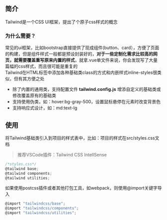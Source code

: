 ## 简介
Tailwind是一个CSS UI框架，提出了个原子css样式的概念
### 为什么需要？
常见的ui框架，比如bootstrap直接提供了现成组件(button、card），方便了页面的构建，但是组件样式一般都是预设封装好的，**对于一些定制化需求比较高的网页，就需要覆盖重写原来内置的样式**，就拿.vue单文件来说，你会发现写了大量篇幅的css样式，而且很可能是重复的  
Tailwind在HTML标签中添加各种基础类class的方式和内嵌样式inline-styles很类似，但有其方便之处  
* 除了内置的通用类，支持配置文件 **tailwind.config.js** 增添自定义的基础类或修改覆盖原有的基础类
* 支持使用伪类，如：hover:bg-gray-500，设置鼠标悬停在元素时改变背景色
* 支持响应式设计，如：md:text-lg

## 使用
将Tailwind基础类引入到项目的样式表中，比如：项目的样式在src/styles.css文档
>推荐VSCode插件：Tailwind CSS IntellSense
````js
/*styles.css*/
@tailwind base;
@tailwind components;
@tailwind utilities;
````
如果使用postcss插件或者其他打包工具，如webpack，则使用@import关键字导入
````js
@import "tailwindcss/base";
@import "tailwindcss/components";
@import "tailwindcss/utilities";
````